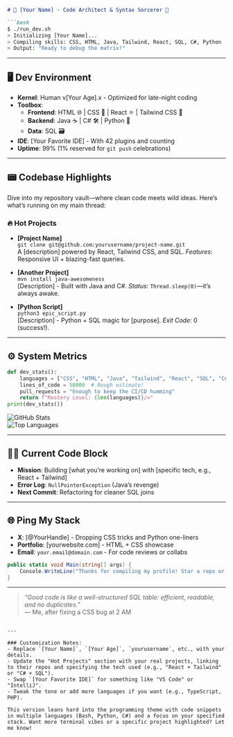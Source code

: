 ```markdown
# 💾 [Your Name] - Code Architect & Syntax Sorcerer 💾

```bash
$ ./run_dev.sh
> Initializing [Your Name]...
> Compiling skills: CSS, HTML, Java, Tailwind, React, SQL, C#, Python
> Output: "Ready to debug the matrix!"
```

---

## 🖥️ Dev Environment
- **Kernel**: Human v[Your Age].x - Optimized for late-night coding
- **Toolbox**:  
  - **Frontend**: HTML 🌐 | CSS 🎨 | React ⚛️ | Tailwind CSS 💨  
  - **Backend**: Java ☕ | C# 🛠️ | Python 🐍  
  - **Data**: SQL 🗃️  
- **IDE**: [Your Favorite IDE] - With 42 plugins and counting
- **Uptime**: 99% (1% reserved for `git push` celebrations)

---

## 📟 Codebase Highlights
Dive into my repository vault—where clean code meets wild ideas. Here’s what’s running on my main thread:

### 🔥 Hot Projects
- **[Project Name]**  
  `git clone git@github.com:yourusername/project-name.git`  
  A [description] powered by React, Tailwind CSS, and SQL. *Features*: Responsive UI + blazing-fast queries.

- **[Another Project]**  
  `mvn install java-awesomeness`  
  [Description] - Built with Java and C#. *Status*: `Thread.sleep(0)`—it’s always awake.

- **[Python Script]**  
  `python3 epic_script.py`  
  [Description] - Python + SQL magic for [purpose]. *Exit Code*: 0 (success!).

---

## ⚙️ System Metrics
```python
def dev_stats():
    languages = ["CSS", "HTML", "Java", "Tailwind", "React", "SQL", "C#", "Python"]
    lines_of_code = 50000  # Rough estimate!
    pull_requests = "Enough to keep the CI/CD humming"
    return f"Mastery Level: {len(languages)}/∞"
print(dev_stats())
```

![GitHub Stats](https://github-readme-stats.vercel.app/api?username=yourusername&show_icons=true&theme=dark)  
![Top Languages](https://github-readme-stats.vercel.app/api/top-langs/?username=yourusername&layout=compact&theme=dark)

---

## 🧑‍💻 Current Code Block
- **Mission**: Building [what you’re working on] with [specific tech, e.g., React + Tailwind]
- **Error Log**: `NullPointerException` (Java’s revenge)
- **Next Commit**: Refactoring for cleaner SQL joins

---

## 🌐 Ping My Stack
- **X**: [@YourHandle] - Dropping CSS tricks and Python one-liners
- **Portfolio**: [yourwebsite.com] - HTML + CSS showcase
- **Email**: `your.email@domain.com` - For code reviews or collabs

```csharp
public static void Main(string[] args) {
    Console.WriteLine("Thanks for compiling my profile! Star a repo or drop a PR!");
}
```

---

> *“Good code is like a well-structured SQL table: efficient, readable, and no duplicates.”*  
> — Me, after fixing a CSS bug at 2 AM
```

---

### Customization Notes:
- Replace `[Your Name]`, `[Your Age]`, `yourusername`, etc., with your details.
- Update the "Hot Projects" section with your real projects, linking to their repos and specifying the tech used (e.g., "React + Tailwind" or "C# + SQL").
- Swap `[Your Favorite IDE]` for something like "VS Code" or "IntelliJ".
- Tweak the tone or add more languages if you want (e.g., TypeScript, PHP).

This version leans hard into the programming theme with code snippets in multiple languages (Bash, Python, C#) and a focus on your specified stack. Want more terminal vibes or a specific project highlighted? Let me know!
